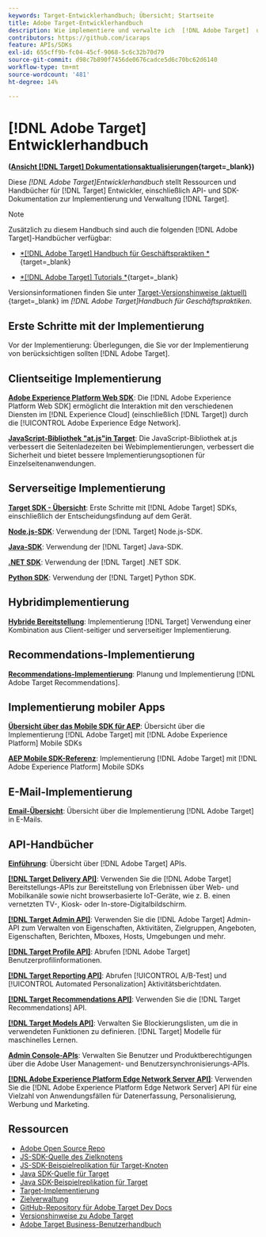 ```yaml
---
keywords: Target-Entwicklerhandbuch; Übersicht; Startseite
title: Adobe Target-Entwicklerhandbuch
description: Wie implementiere und verwalte ich  [!DNL Adobe Target]  und arbeite mit seinen APIs und SDKs?
contributors: https://github.com/icaraps
feature: APIs/SDKs
exl-id: 655cff9b-fc04-45cf-9068-5c6c32b70d79
source-git-commit: d98c7b890f7456de0676cadce5d6c70bc62d6140
workflow-type: tm+mt
source-wordcount: '481'
ht-degree: 14%

---
```


# [!DNL Adobe Target] Entwicklerhandbuch

**([Ansicht [!DNL Target] Dokumentationsaktualisierungen](https://experienceleague.adobe.com/docs/target/using/release-notes/doc-change.html){target=_blank})**

Diese *[!DNL Adobe Target]Entwicklerhandbuch* stellt Ressourcen und Handbücher für [!DNL Target] Entwickler, einschließlich API- und SDK-Dokumentation zur Implementierung und Verwaltung [!DNL Target].

>[!NOTE]
>
>Zusätzlich zu diesem Handbuch sind auch die folgenden [!DNL Adobe Target]-Handbücher verfügbar:
>
>* [*[!DNL Adobe Target] Handbuch für Geschäftspraktiken *](https://experienceleague.adobe.com/docs/target/using/target-home.html?lang=de){target=_blank}
>
>* [*[!DNL Adobe Target] Tutorials *](https://experienceleague.adobe.com/docs/target-learn/tutorials/overview.html?lang=de){target=_blank}
>
>Versionsinformationen finden Sie unter [Target-Versionshinweise (aktuell)](https://experienceleague.adobe.com/docs/target/using/release-notes/release-notes.html){target=_blank} im *[!DNL Adobe Target]Handbuch für Geschäftspraktiken*.

## Erste Schritte mit der Implementierung

**[](/help/dev/before-implement/considerations-before-you-implement-target.md)** Vor der Implementierung: Überlegungen, die Sie vor der Implementierung von  berücksichtigen sollten [!DNL Adobe Target].

## Clientseitige Implementierung

[**Adobe Experience Platform Web SDK**](/help/dev/implement/client-side/aep-web-sdk.md): Die [!DNL Adobe Experience Platform Web SDK] ermöglicht die Interaktion mit den verschiedenen Diensten im [!DNL Experience Cloud] (einschließlich [!DNL Target]) durch die [!UICONTROL Adobe Experience Edge Network].

[**JavaScript-Bibliothek &quot;at.js&quot;in Target**](/help/dev/implement/client-side/overview.md): Die JavaScript-Bibliothek at.js verbessert die Seitenladezeiten bei Webimplementierungen, verbessert die Sicherheit und bietet bessere Implementierungsoptionen für Einzelseitenanwendungen.

## Serverseitige Implementierung

[**Target SDK - Übersicht**](implement/server-side/server-side-overview.md): Erste Schritte mit [!DNL Adobe Target] SDKs, einschließlich der Entscheidungsfindung auf dem Gerät.

[**Node.js-SDK**](implement/server-side/node-js/overview.md): Verwendung der [!DNL Target] Node.js-SDK.

[**Java-SDK**](implement/server-side/java/overview.md): Verwendung der [!DNL Target] Java-SDK.

[**.NET SDK**](implement/server-side/net/overview.md): Verwendung der [!DNL Target] .NET SDK.

[**Python SDK**](implement/server-side/python/overview.md): Verwendung der [!DNL Target] Python SDK.

## Hybridimplementierung

[**Hybride Bereitstellung**](implement/hybrid/hybrid-overview.md): Implementierung [!DNL Target] Verwendung einer Kombination aus Client-seitiger und serverseitiger Implementierung.

## Recommendations-Implementierung

[**Recommendations-Implementierung**](implement/recommendations/recommendations.md): Planung und Implementierung [!DNL Adobe Target Recommendations].

## Implementierung mobiler Apps

[**Übersicht über das Mobile SDK für AEP**](implement/mobile/overview.md): Übersicht über die Implementierung [!DNL Adobe Target] mit [!DNL Adobe Experience Platform] Mobile SDKs

[**AEP Mobile SDK-Referenz**](https://developer.adobe.com/client-sdks/documentation/): Implementierung [!DNL Adobe Target] mit [!DNL Adobe Experience Platform] Mobile SDKs

## E-Mail-Implementierung

[**Email-Übersicht**](implement/email/overview.md): Übersicht über die Implementierung [!DNL Adobe Target] in E-Mails.

## API-Handbücher

[**Einführung**](before-administer/target-api-overview.md): Übersicht über [!DNL Adobe Target] APIs.

[**[!DNL Target Delivery API]**](/help/dev/implement/delivery-api/overview.md): Verwenden Sie die [!DNL Adobe Target] Bereitstellungs-APIs zur Bereitstellung von Erlebnissen über Web- und Mobilkanäle sowie nicht browserbasierte IoT-Geräte, wie z. B. einen vernetzten TV-, Kiosk- oder In-store-Digitalbildschirm.

[**[!DNL Target Admin API]**](administer/admin-api/admin-api-overview-new.md): Verwenden Sie die [!DNL Adobe Target] Admin-API zum Verwalten von Eigenschaften, Aktivitäten, Zielgruppen, Angeboten, Eigenschaften, Berichten, Mboxes, Hosts, Umgebungen und mehr.

[**[!DNL Target Profile API]**](https://developers.adobetarget.com/api/#profiles): Abrufen [!DNL Adobe Target] Benutzerprofilinformationen.

[**[!DNL Target Reporting API]**](https://developer.adobe.com/target/administer/admin-api/#tag/Reports): Abrufen [!UICONTROL A/B-Test] und [!UICONTROL Automated Personalization] Aktivitätsberichtdaten.

[**[!DNL Target Recommendations API]**](https://developer.adobe.com/target/administer/recommendations-api/): Verwenden Sie die [!DNL Target Recommendations] API.

[**[!DNL Target Models API]**](administer/models-api/models-api-overview.md): Verwalten Sie Blockierungslisten, um die in verwendeten Funktionen zu definieren. [!DNL Target] Modelle für maschinelles Lernen.

[**Admin Console-APIs**](https://developer.adobe.com/umapi/): Verwalten Sie Benutzer und Produktberechtigungen über die Adobe User Management- und Benutzersynchronisierungs-APIs.

[**[!DNL Adobe Experience Platform Edge Network Server API]**](https://experienceleague.adobe.com/docs/experience-platform/edge-network-server-api/overview.html): Verwenden Sie die [!DNL Adobe Experience Platform Edge Network Server] API für eine Vielzahl von Anwendungsfällen für Datenerfassung, Personalisierung, Werbung und Marketing.

## Ressourcen

* [Adobe Open Source Repo](https://github.com/adobe)
* [JS-SDK-Quelle des Zielknotens](https://github.com/adobe/target-nodejs-sdk)
* [JS-SDK-Beispielreplikation für Target-Knoten](https://github.com/adobe/target-nodejs-sdk-samples)
* [Java SDK-Quelle für Target](https://github.com/adobe/target-java-sdk)
* [Java SDK-Beispielreplikation für Target](https://github.com/adobe/target-java-sdk-samples)
* [Target-Implementierung](./before-implement/prepare-to-implement-target.md)
* [Zielverwaltung](./before-administer/target-api-overview.md)
* [GitHub-Repository für Adobe Target Dev Docs](https://github.com/AdobeDocs/target-developers)
* [Versionshinweise zu Adobe Target](https://experienceleague.adobe.com/docs/target/using/release-notes/release-notes.html)
* [Adobe Target Business-Benutzerhandbuch](https://experienceleague.adobe.com/docs/target/using/target-home.html?lang=de)

